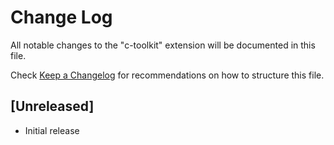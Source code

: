 # Change Log

All notable changes to the "c-toolkit" extension will be documented in this file.

Check [Keep a Changelog](http://keepachangelog.com/) for recommendations on how to structure this file.

## [Unreleased]

- Initial release